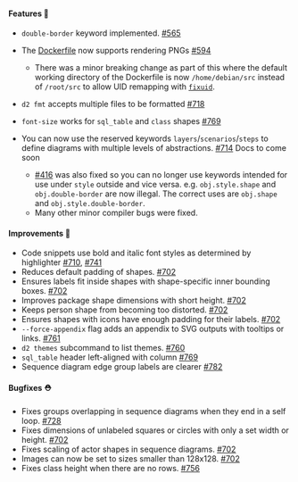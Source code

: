 #### Features 🚀

- `double-border` keyword implemented. [#565](https://github.com/terrastruct/d2/pull/565)
- The [Dockerfile](./docs/INSTALL.md#docker) now supports rendering PNGs [#594](https://github.com/terrastruct/d2/issues/594)

  - There was a minor breaking change as part of this where the default working directory of the Dockerfile is now `/home/debian/src` instead of `/root/src` to allow UID remapping with [`fixuid`](https://github.com/boxboat/fixuid).

- `d2 fmt` accepts multiple files to be formatted [#718](https://github.com/terrastruct/d2/issues/718)

- `font-size` works for `sql_table` and `class` shapes [#769](https://github.com/terrastruct/d2/issues/769)

- You can now use the reserved keywords `layers`/`scenarios`/`steps` to define diagrams
  with multiple levels of abstractions. [#714](https://github.com/terrastruct/d2/pull/714)
  Docs to come soon
  - [#416](https://github.com/terrastruct/d2/issues/416) was also fixed so you can no
    longer use keywords intended for use under `style` outside and vice versa. e.g.
    `obj.style.shape` and `obj.double-border` are now illegal. The correct uses are
    `obj.shape` and `obj.style.double-border`.
  - Many other minor compiler bugs were fixed.

#### Improvements 🧹

- Code snippets use bold and italic font styles as determined by highlighter [#710](https://github.com/terrastruct/d2/issues/710), [#741](https://github.com/terrastruct/d2/issues/741)
- Reduces default padding of shapes. [#702](https://github.com/terrastruct/d2/pull/702)
- Ensures labels fit inside shapes with shape-specific inner bounding boxes. [#702](https://github.com/terrastruct/d2/pull/702)
- Improves package shape dimensions with short height. [#702](https://github.com/terrastruct/d2/pull/702)
- Keeps person shape from becoming too distorted. [#702](https://github.com/terrastruct/d2/pull/702)
- Ensures shapes with icons have enough padding for their labels. [#702](https://github.com/terrastruct/d2/pull/702)
- `--force-appendix` flag adds an appendix to SVG outputs with tooltips or links. [#761](https://github.com/terrastruct/d2/pull/761)
- `d2 themes` subcommand to list themes. [#760](https://github.com/terrastruct/d2/pull/760)
- `sql_table` header left-aligned with column [#769](https://github.com/terrastruct/d2/pull/769)
- Sequence diagram edge group labels are clearer [#782](https://github.com/terrastruct/d2/pull/782)

#### Bugfixes ⛑️

- Fixes groups overlapping in sequence diagrams when they end in a self loop. [#728](https://github.com/terrastruct/d2/pull/728)
- Fixes dimensions of unlabeled squares or circles with only a set width or height. [#702](https://github.com/terrastruct/d2/pull/702)
- Fixes scaling of actor shapes in sequence diagrams. [#702](https://github.com/terrastruct/d2/pull/702)
- Images can now be set to sizes smaller than 128x128. [#702](https://github.com/terrastruct/d2/pull/702)
- Fixes class height when there are no rows. [#756](https://github.com/terrastruct/d2/pull/756)
